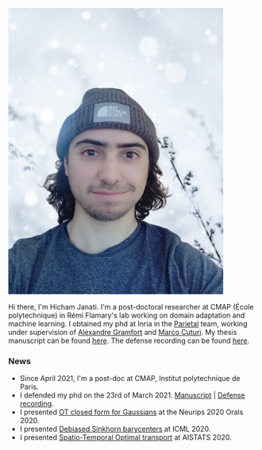 

![self](img/self.png)


Hi there, I'm Hicham Janati. I'm a post-doctoral researcher at CMAP (École polytechnique) in Rémi Flamary's lab working on
domain adaptation and machine learning. I obtained my phd at Inria in the [Parietal](https://team.inria.fr/parietal/) team, working under supervision of [Alexandre Gramfort](http://alexandre.gramfort.net) and [Marco Cuturi](http://marcocuturi.net). My thesis manuscript can be found [here](media/manuscript-hicham-janati.pdf). The defense recording can be found [here](https://youtu.be/OEVijf0ng5g).


### News
- Since April 2021, I'm a post-doc at CMAP, Institut polytechnique de Paris. 
- I defended my phd on the 23rd of March 2021. [Manuscript](media/manuscript-hicham-janati.pdf) | [Defense recording](https://youtu.be/OEVijf0ng5g).
- I presented [OT closed form for Gaussians](https://arxiv.org/abs/2006.02572) at the Neurips 2020 Orals 2020.
- I presented [Debiased Sinkhorn barycenters](https://arxiv.org/abs/2006.02575) at ICML 2020.
- I presented [Spatio-Temporal Optimal transport](https://arxiv.org/pdf/1910.03860.pdf) at AISTATS 2020.
